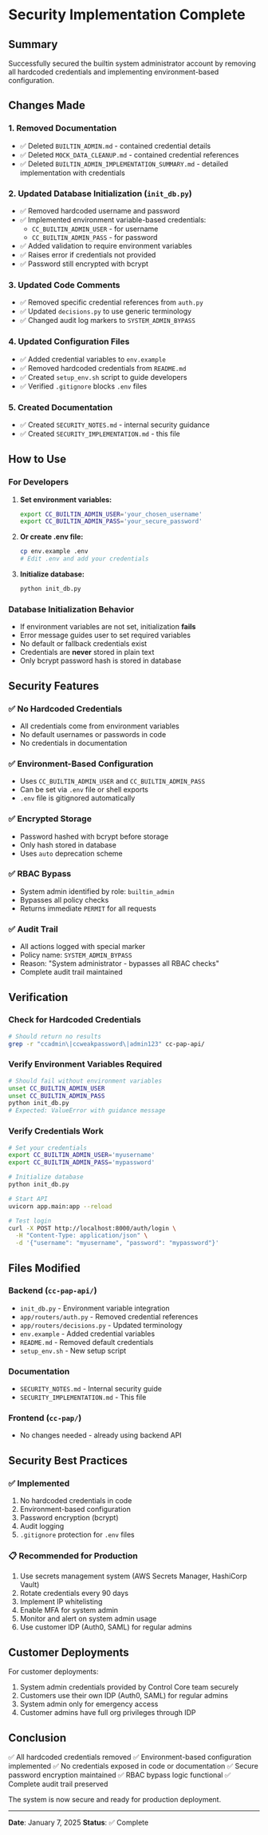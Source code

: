 # Security Implementation Complete

## Summary

Successfully secured the builtin system administrator account by removing all hardcoded credentials and implementing environment-based configuration.

## Changes Made

### 1. Removed Documentation
- ✅ Deleted `BUILTIN_ADMIN.md` - contained credential details
- ✅ Deleted `MOCK_DATA_CLEANUP.md` - contained credential references  
- ✅ Deleted `BUILTIN_ADMIN_IMPLEMENTATION_SUMMARY.md` - detailed implementation with credentials

### 2. Updated Database Initialization (`init_db.py`)
- ✅ Removed hardcoded username and password
- ✅ Implemented environment variable-based credentials:
  - `CC_BUILTIN_ADMIN_USER` - for username
  - `CC_BUILTIN_ADMIN_PASS` - for password
- ✅ Added validation to require environment variables
- ✅ Raises error if credentials not provided
- ✅ Password still encrypted with bcrypt

### 3. Updated Code Comments
- ✅ Removed specific credential references from `auth.py`
- ✅ Updated `decisions.py` to use generic terminology
- ✅ Changed audit log markers to `SYSTEM_ADMIN_BYPASS`

### 4. Updated Configuration Files
- ✅ Added credential variables to `env.example`
- ✅ Removed hardcoded credentials from `README.md`
- ✅ Created `setup_env.sh` script to guide developers
- ✅ Verified `.gitignore` blocks `.env` files

### 5. Created Documentation
- ✅ Created `SECURITY_NOTES.md` - internal security guidance
- ✅ Created `SECURITY_IMPLEMENTATION.md` - this file

## How to Use

### For Developers

1. **Set environment variables:**
   ```bash
   export CC_BUILTIN_ADMIN_USER='your_chosen_username'
   export CC_BUILTIN_ADMIN_PASS='your_secure_password'
   ```

2. **Or create .env file:**
   ```bash
   cp env.example .env
   # Edit .env and add your credentials
   ```

3. **Initialize database:**
   ```bash
   python init_db.py
   ```

### Database Initialization Behavior

- If environment variables are not set, initialization **fails**
- Error message guides user to set required variables
- No default or fallback credentials exist
- Credentials are **never** stored in plain text
- Only bcrypt password hash is stored in database

## Security Features

### ✅ No Hardcoded Credentials
- All credentials come from environment variables
- No default usernames or passwords in code
- No credentials in documentation

### ✅ Environment-Based Configuration
- Uses `CC_BUILTIN_ADMIN_USER` and `CC_BUILTIN_ADMIN_PASS`
- Can be set via `.env` file or shell exports
- `.env` file is gitignored automatically

### ✅ Encrypted Storage
- Password hashed with bcrypt before storage
- Only hash stored in database
- Uses `auto` deprecation scheme

### ✅ RBAC Bypass
- System admin identified by role: `builtin_admin`
- Bypasses all policy checks
- Returns immediate `PERMIT` for all requests

### ✅ Audit Trail
- All actions logged with special marker
- Policy name: `SYSTEM_ADMIN_BYPASS`
- Reason: "System administrator - bypasses all RBAC checks"
- Complete audit trail maintained

## Verification

### Check for Hardcoded Credentials
```bash
# Should return no results
grep -r "ccadmin\|ccweakpassword\|admin123" cc-pap-api/
```

### Verify Environment Variables Required
```bash
# Should fail without environment variables
unset CC_BUILTIN_ADMIN_USER
unset CC_BUILTIN_ADMIN_PASS
python init_db.py
# Expected: ValueError with guidance message
```

### Verify Credentials Work
```bash
# Set your credentials
export CC_BUILTIN_ADMIN_USER='myusername'
export CC_BUILTIN_ADMIN_PASS='mypassword'

# Initialize database
python init_db.py

# Start API
uvicorn app.main:app --reload

# Test login
curl -X POST http://localhost:8000/auth/login \
  -H "Content-Type: application/json" \
  -d '{"username": "myusername", "password": "mypassword"}'
```

## Files Modified

### Backend (`cc-pap-api/`)
- `init_db.py` - Environment variable integration
- `app/routers/auth.py` - Removed credential references
- `app/routers/decisions.py` - Updated terminology
- `env.example` - Added credential variables
- `README.md` - Removed default credentials
- `setup_env.sh` - New setup script

### Documentation
- `SECURITY_NOTES.md` - Internal security guide
- `SECURITY_IMPLEMENTATION.md` - This file

### Frontend (`cc-pap/`)
- No changes needed - already using backend API

## Security Best Practices

### ✅ Implemented
1. No hardcoded credentials in code
2. Environment-based configuration
3. Password encryption (bcrypt)
4. Audit logging
5. `.gitignore` protection for `.env` files

### 📋 Recommended for Production
1. Use secrets management system (AWS Secrets Manager, HashiCorp Vault)
2. Rotate credentials every 90 days
3. Implement IP whitelisting
4. Enable MFA for system admin
5. Monitor and alert on system admin usage
6. Use customer IDP (Auth0, SAML) for regular admins

## Customer Deployments

For customer deployments:
1. System admin credentials provided by Control Core team securely
2. Customers use their own IDP (Auth0, SAML) for regular admins
3. System admin only for emergency access
4. Customer admins have full org privileges through IDP

## Conclusion

✅ All hardcoded credentials removed
✅ Environment-based configuration implemented
✅ No credentials exposed in code or documentation
✅ Secure password encryption maintained
✅ RBAC bypass logic functional
✅ Complete audit trail preserved

The system is now secure and ready for production deployment.

---

**Date**: January 7, 2025
**Status**: ✅ Complete

